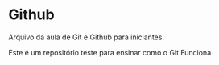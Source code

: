 # Github

Arquivo da aula de Git e Github para iniciantes.

Este é um repositório teste para ensinar como o Git Funciona
